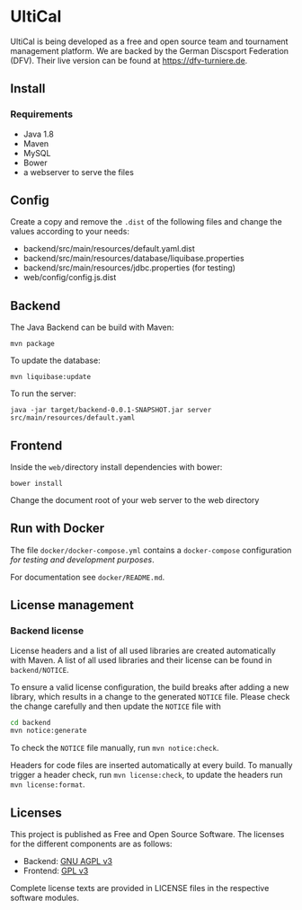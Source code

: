 # UltiCal

UltiCal is being developed as a free and open source team and tournament management platform. We are backed by the German Discsport Federation (DFV). Their live version can be found at https://dfv-turniere.de.

## Install

### Requirements

* Java 1.8
* Maven
* MySQL
* Bower
* a webserver to serve the files

## Config

Create a copy and remove the `.dist` of the following files and change the values according to your needs:

* backend/src/main/resources/default.yaml.dist
* backend/src/main/resources/database/liquibase.properties
* backend/src/main/resources/jdbc.properties (for testing)
* web/config/config.js.dist

## Backend

The Java Backend can be build with Maven:

`mvn package`

To update the database:

`mvn liquibase:update`

To run the server:

`java -jar target/backend-0.0.1-SNAPSHOT.jar server src/main/resources/default.yaml`

## Frontend

Inside the `web/`directory install dependencies with bower:

`bower install`

Change the document root of your web server to the web directory

## Run with Docker

The file `docker/docker-compose.yml` contains a `docker-compose` configuration _for testing and development purposes_.

For documentation see `docker/README.md`.

## License management

### Backend license

License headers and a list of all used libraries are created automatically with Maven. A list of all used libraries and their license can be found in `backend/NOTICE`.

To ensure a valid license configuration, the build breaks after adding a new library, which results in a change to the generated `NOTICE` file. Please check the change carefully and then update the `NOTICE` file with

```bash
cd backend
mvn notice:generate
```

To check the `NOTICE` file manually, run `mvn notice:check`.

Headers for code files are inserted automatically at every build. To manually trigger a header check, run `mvn license:check`, to update the headers run `mvn license:format`.

## Licenses

This project is published as Free and Open Source Software. The licenses for the different components are as follows:

* Backend: [GNU AGPL v3](http://www.gnu.org/licenses/agpl-3.0.html)
* Frontend: [GPL v3](http://www.gnu.org/licenses/gpl.html)

Complete license texts are provided in LICENSE files in the respective software modules.
